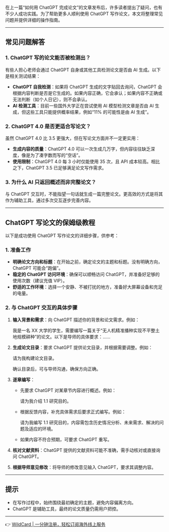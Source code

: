 在上一篇“如何用 ChatGPT 完成论文”的文章发布后，许多读者提出了疑问，也有不少人成功实践。为了帮助更多人顺利使用 ChatGPT 写作论文，本文将整理常见问题并提供详细的操作指南。

---

## 常见问题解答

### 1. ChatGPT 写的论文能否被检测出？

有些人担心老师会通过 ChatGPT 自身或其他工具检测论文是否由 AI 生成。以下是相关测试结果：

- **ChatGPT 自我检测**：如果将 ChatGPT 生成的文字贴回去询问，ChatGPT 会根据内容判断是否是它生成的。如果内容正确，它会承认；如果内容不正确或无法判断（如个人日记），则不会承认。
- **AI 检测工具**：目前一些国外大学正在尝试使用 AI 模型检测文章是否由 AI 生成，但这些工具只能提供概率结果，例如“11% 的可能性是由 AI 生成”。

### 2. ChatGPT 4.0 是否更适合写论文？

虽然 ChatGPT 4.0 比 3.5 更强大，但在写论文方面并不一定更实用：

- **生成内容的质量**：ChatGPT 4.0 可以一次生成几万字，但内容往往缺乏深度，像是为了凑字数而写的“空话”。
- **使用限制**：ChatGPT 4.0 每 3 小时仅能使用 35 次，且 API 成本较高。相比之下，ChatGPT 3.5 已足够满足论文写作需求。

### 3. 为什么 AI 只返回概述而非完整论文？

与 ChatGPT 交互时，不能指望一句话就生成一篇完整论文。更高效的方式是将其作为辅助工具，通过多次交互逐步完善内容。

---

## ChatGPT 写论文的保姆级教程

以下是成功使用 ChatGPT 写作论文的详细步骤，供参考：

### 1. 准备工作

- **明确论文方向和标题**：在开始之前，确定论文的主题和标题。没有明确方向，ChatGPT 可能会“跑偏”。
- **稳定的 ChatGPT 访问环境**：确保可以顺畅访问 ChatGPT，并准备好足够的使用次数（建议充值 VIP）。
- **舒适的工作环境**：选择一个安静、不被打扰的地方，准备好大屏幕设备和充足的电量。

### 2. 与 ChatGPT 交互的具体步骤

1. **输入背景和需求**：向 ChatGPT 描述你的背景和论文需求。例如：
   
   我是一名 XX 大学的学生，需要编写一篇关于“无人机精准播种实现不平整土地规模耕种”的论文。以下是导师的具体要求：……
   
2. **生成论文目录**：要求 ChatGPT 提供论文目录，并根据需要调整。例如：
   
   请为我构建论文目录。
   
   确认目录后，可与导师沟通，确保方向正确。
3. **逐章编写**：
   - 先要求 ChatGPT 对某章节内容进行概述。例如：
     
     请为我介绍 1.1 研究目的。
     
   - 根据反馈内容，补充具体需求后要求正式编写。例如：
     
     请为我编写 1.1 研究目的，内容需包含历史情况分析、未来需求、解决的问题及适应的环境。
     
   - 如果内容不符合预期，可要求 ChatGPT 重写。
4. **核对文献资料**：ChatGPT 提供的文献资料可能不准确，需手动核对或直接询问 ChatGPT。
5. **根据导师意见修改**：将导师的修改意见输入 ChatGPT，要求其调整内容。

---

## 提示

- 在写作过程中，始终围绕最初确定的主题，避免内容偏离方向。
- ChatGPT 是辅助工具，最终的论文质量仍需用户把控。

---

👉 [WildCard | 一分钟注册，轻松订阅海外线上服务](https://bit.ly/bewildcard)